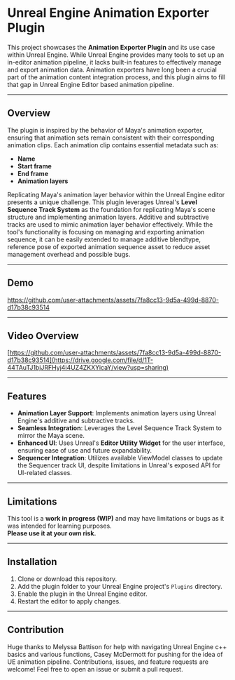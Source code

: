 # Unreal Engine Animation Exporter Plugin

This project showcases the **Animation Exporter Plugin** and its use case within Unreal Engine. While Unreal Engine provides many tools to set up an in-editor animation pipeline, it lacks built-in features to effectively manage and export animation data. Animation exporters have long been a crucial part of the animation content integration process, and this plugin aims to fill that gap in Unreal Engine Editor based animation pipeline.

---

## Overview

The plugin is inspired by the behavior of Maya's animation exporter, ensuring that animation sets remain consistent with their corresponding animation clips. Each animation clip contains essential metadata such as:

- **Name**
- **Start frame**
- **End frame**
- **Animation layers**

Replicating Maya's animation layer behavior within the Unreal Engine editor presents a unique challenge. This plugin leverages Unreal's **Level Sequence Track System** as the foundation for replicating Maya's scene structure and implementing animation layers. Additive and subtractive tracks are used to mimic animation layer behavior effectively. While the tool's functionality is focusing on managing and exporting animation sequence, it can be easily extended to manage additive blendtype, reference pose of exported animation sequence asset to reduce asset management overhead and possible bugs.

---

## Demo

https://github.com/user-attachments/assets/7fa8cc13-9d5a-499d-8870-d17b38c93514

---

## Video Overview

[https://github.com/user-attachments/assets/7fa8cc13-9d5a-499d-8870-d17b38c93514](https://drive.google.com/file/d/1T-44TAuTJ1bjJRFHyj4i4UZ4ZKXYicaY/view?usp=sharing)

---


## Features

- **Animation Layer Support**: Implements animation layers using Unreal Engine's additive and subtractive tracks.
- **Seamless Integration**: Leverages the Level Sequence Track System to mirror the Maya scene.
- **Enhanced UI**: Uses Unreal's **Editor Utility Widget** for the user interface, ensuring ease of use and future expandability.
- **Sequencer Integration**: Utilizes available ViewModel classes to update the Sequencer track UI, despite limitations in Unreal's exposed API for UI-related classes.

---

## Limitations

This tool is a **work in progress (WIP)** and may have limitations or bugs as it was intended for learning purposes.  
**Please use it at your own risk.**

---

## Installation

1. Clone or download this repository.
2. Add the plugin folder to your Unreal Engine project's `Plugins` directory.
3. Enable the plugin in the Unreal Engine editor.
4. Restart the editor to apply changes.

---

## Contribution

Huge thanks to Melyssa Battison for help with navigating Unreal Engine c++ basics and various functions, Casey McDermott for pushing for the idea of UE animation pipeline.
Contributions, issues, and feature requests are welcome! Feel free to open an issue or submit a pull request.
